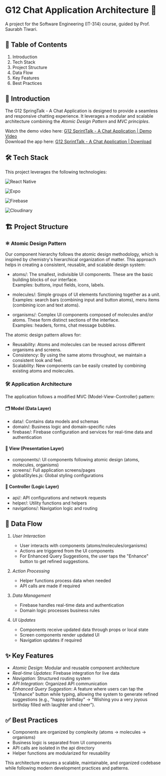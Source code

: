# G12 Chat Application Architecture 🚀

A project for the Software Engineering (IT-314) course, guided by Prof. Saurabh Tiwari.

## 📖 Table of Contents

1. Introduction
2. Tech Stack
3. Project Structure
4. Data Flow
5. Key Features
6. Best Practices

## 🌟 Introduction

The G12 SpringTalk - A Chat Application is designed to provide a seamless and responsive chatting experience. It leverages a modular and scalable architecture combining the _Atomic Design Pattern_ and _MVC principles_.

Watch the demo video here: [G12 SprintTalk - A Chat Application | Demo Video](https://youtu.be/UtoEn-mm9b0?si=xAwq_QiH-3QVPLcq)
<br>
Download the app here: [G12 SprintTalk - A Chat Application | Download](https://drive.google.com/file/d/1iMVfAD9C3DObcRSB124j0gFhpYVWClNJ/view?usp=sharing)

## 🛠️ Tech Stack

This project leverages the following technologies:

![React Native](https://img.shields.io/badge/-React%20Native-61DAFB?logo=react&logoColor=white&style=flat)

![Expo](https://img.shields.io/badge/-Expo-000020?logo=expo&logoColor=white&style=flat)

![Firebase](https://img.shields.io/badge/-Firebase-FFCA28?logo=firebase&logoColor=white&style=flat)

![Cloudinary](https://img.shields.io/badge/-Cloudinary-3448C5?logo=cloudinary&logoColor=white&style=flat)

## 🏗️ Project Structure

### ⚛️ Atomic Design Pattern

Our component hierarchy follows the atomic design methodology, which is inspired by chemistry's hierarchical organization of matter. This approach helps in creating a consistent, reusable, and scalable design system:

- atoms/: The smallest, indivisible UI components. These are the basic building blocks of our interface.  
  Examples: buttons, input fields, icons, labels.

- molecules/: Simple groups of UI elements functioning together as a unit.  
  Examples: search bars (combining input and button atoms), menu items (combining icon and text atoms).

- organisms/: Complex UI components composed of molecules and/or atoms. These form distinct sections of the interface.  
  Examples: headers, forms, chat message bubbles.

The atomic design pattern allows for:

- Reusability: Atoms and molecules can be reused across different organisms and screens.
- Consistency: By using the same atoms throughout, we maintain a consistent look and feel.
- Scalability: New components can be easily created by combining existing atoms and molecules.

### 🛠️ Application Architecture

The application follows a modified MVC (Model-View-Controller) pattern:

#### 🗂️ Model (Data Layer)

- data/: Contains data models and schemas
- domain/: Business logic and domain-specific rules
- firebase/: Firebase configuration and services for real-time data and authentication

#### 🎨 View (Presentation Layer)

- components/: UI components following atomic design (atoms, molecules, organisms)
- screens/: Full application screens/pages
- globalStyles.js: Global styling configurations

#### 🧠 Controller (Logic Layer)

- api/: API configurations and network requests
- helper/: Utility functions and helpers
- navigations/: Navigation logic and routing

## 🔄 Data Flow

1. _User Interaction_

   - User interacts with components (atoms/molecules/organisms)
   - Actions are triggered from the UI components
   - For Enhanced Query Suggestions, the user taps the "Enhance" button to get refined suggestions.

2. _Action Processing_

   - Helper functions process data when needed
   - API calls are made if required

3. _Data Management_

   - Firebase handles real-time data and authentication
   - Domain logic processes business rules

4. _UI Updates_
   - Components receive updated data through props or local state
   - Screen components render updated UI
   - Navigation updates if required

## ✨ Key Features

- _Atomic Design_: Modular and reusable component architecture
- _Real-time Updates_: Firebase integration for live data
- _Navigation_: Structured routing system
- _API Integration_: Organized API communication
- _Enhanced Query Suggestion_: A feature where users can tap the "Enhance" button while typing, allowing the system to generate refined suggestions (e.g., "happy birthday" → "Wishing you a very joyous birthday filled with laughter and cheer").

## ✅ Best Practices

- Components are organized by complexity (atoms → molecules → organisms)
- Business logic is separated from UI components
- API calls are isolated in the api directory
- Helper functions are modularized for reusability

This architecture ensures a scalable, maintainable, and organized codebase while following modern development practices and patterns.
